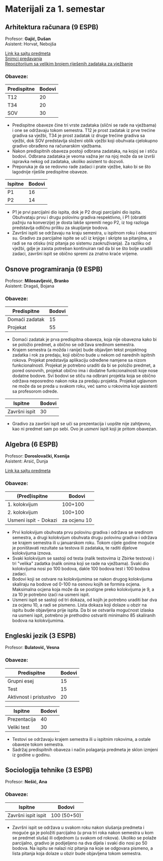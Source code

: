 # Materijali za 1. semestar
  
    

## Arhitektura računara (9 ESPB)
Profesor: **Gajić, Dušan**  
Asistent: Horvat, Nebojša  

[Link ka sajtu predmeta](http://www.acs.uns.ac.rs/sr/arsiit)  
[Snimci predavanja](https://www.youtube.com/watch?v=0b45tgrycnw&list=PLXJYJOTdIanRyG-nuTiv1pc10ekyQgwQU&ab_channel=Du%C5%A1anGaji%C4%87)  
[Repozitorijum sa velikim brojem riješenih zadataka za vježbanje](https://github.com/coma007/ARH-zadaci.git)
  
### Obaveze:

| Predispitne  | Bodovi
| ------------- | ------------- | 
| T12 | 20
| T34 | 20
| SOV | 30

* Predispitne obaveze čine tri vrste zadataka (slični se rade na vježbama) i one se održavaju tokom semestra. T12 je prost zadatak iz prve trećine gradiva sa vježbi, T34 je prost zadatak iz druge trećine gradiva sa vježbi, dok SOV predstavlja složeni oblik vježbi koji obuhvata cjelokupno gradivo obrađeno na računarskim vježbama.
* Nakon predispitnih obaveza postoji odbrana zadataka, na kojoj se i stiču bodovi. Odbrana zadataka je veoma važna jer na njoj može da se izvrši ispravka nekog od zadataka, ukoliko asistent to dozvoli.
* Preporuka je da se redovno rade zadaci i prate vježbe, kako bi se što lagodnije riješile predispitne obaveze.
 
| Ispitne | Bodovi
| ------------- | ------------- | 
| P1 | 16
| P2 | 14

* P1 je prvi parcijalni dio ispita, dok je P2 drugi parcijalni dio ispita. Obuhvataju prvu i drugu polovinu gradiva respektivno, i P1 (obratiti pažnju na konverzije) je dosta lakše spremiti nego P2, iz tog razloga predstavlja odličnu priliku za skupljanje bodova.
* Završni ispiti se održavaju na kraju semestra, u ispitnom roku i obavezni su. Gradivo za parcijalne ispite se uči iz knjige i skripte sa pitanjima, a radi se na otisku (niz pitanja po sistemu zaokruživanja). 
Za razliku od vježbi, gdje je zaista potreban kontinuiran rad da bi se što bolje uradili zadaci, završni ispit se obično spremi za znatno kraće vrijeme.


## Osnove programiranja (9 ESPB)
Profesor: **Milosavljević, Branko**  
Asistent: Dragaš, Bojana


### Obaveze:

| Predispitne  | Bodovi
| ------------- | ------------- | 
| Domaći zadatak  | 15
| Projekat  | 55

* Domaći zadatak je prva predispitna obaveza, koja nije obavezna kako bi se položio predmet, a obično se održava sredinom semestra. 
* Krajem semestra (a možda i ranije) bude objavljen tekst projektnog zadatka i rok za predaju, koji obično bude u nekom od narednih ispitnih rokova. Projekat predstavlja aplikaciju određene namjene sa nizom funkcionalnosti.
Projekat je potrebno uraditi da bi se položio predmet, a pored osnovnih, projekat obično ima i dodatne funkcionalnosti koje nose dodatne bodove. 
Svi bodovi se stiču na odbrani projekta koja se obično održava neposredno nakon roka za predaju projekta. Projekat uglavnom ne može da se preda u svakom roku, već samo u rokovima koje asistenti sa profesorom odrede.


| Ispitne | Bodovi
| ------------- | ------------- | 
| Završni ispit  | 30

* Gradivo za završni ispit se uči sa prezentacija i uopšte nije zahtjevno, kao ni predmet sam po sebi. Ovo je _usmeni_ ispit koji je pritom obavezan.


## Algebra (6 ESPB)
Profesor: **Doroslovački, Ksenija**  
Asistent: Arsić, Dunja  

[Link ka sajtu predmeta](http://imft.ftn.uns.ac.rs/~Ksenija/Algebra_SW.html)


### Obaveze:
| (Pred)ispitne  | Bodovi
| ------------- | ------------- | 
| 1. kolokvijum | 100+100
| 2. kolokvijum | 100+100
| Usmeni ispit - Dokazi | za ocjenu 10

* Prvi kolokvijum obuhvata prvu polovinu gradiva i održava se sredinom semestra, a drugi kolokvijum obuhvata drugu polovinu gradiva i održava se krajem semestra ili u januarskom roku. Tokom cijele godine moguće je poništavati rezultate sa testova ili zadataka, te raditi dijelove kolokvijuma iznova.
* Svaki kolokvijum se sastoji od testa (nalik testovima iz Zbirke testova) i tri "velika" zadatka (nalik onima koji se rade na vježbama). Svaki dio kolokvijuma nosi po 100 bodova, dakle 100 bodova test i 100 bodova zadaci.
* Bodovi koji se ostvare na kolokvijumima se nakon drugog kolokvijuma skaliraju na bodove od 0-100 na osnovu kojih se formira ocjena. Maksimalna ocjena koja može da se postigne preko kolokvijuma je 9, a za 10 je potrebno izaći na usmeni ispit.
* Usmeni ispit se sastoji od tri dokaza, od kojih je potrebno uraditi bar dva za ocjenu 10, a radi se pismeno. Lista dokaza koji dolaze u obzir na ispitu bude objavljena prije ispita. Da bi se ostvarila mogućnost izlaska na usmeni ispit, potrebno je prethodno ostvariti minimalno 85 skaliranih bodova na kolokvijumima.


## Engleski jezik (3 ESPB)
Profesor: **Bulatović, Vesna**  


### Obaveze:

| Predispitne  | Bodovi
| ------------- | ------------- | 
| Grupni esej | 15 
| Test | 15
| Aktivnost i pristustvo | 20

| Ispitne  | Bodovi
| ------------- | ------------- | 
| Prezentacija | 40
| Veliki test | 30

* Testovi se održavaju krajem semestra ili u ispitnim rokovima, a ostale obaveze tokom semestra.
* Sadržaj predispitnih obaveza i način polaganja predmeta je sklon izmjeni iz godine u godinu.

## Sociologija tehnike (3 ESPB)
Profesor: **Nešić, Ana**  

### Obaveze:

| Ispitne  | Bodovi
| ------------- | ------------- | 
| Završni ispit ispit | 100 (50+50)

* Završni ispit se održava u svakom roku nakon slušanja predmeta i moguće ga je položiti parcijalno (u prva tri roka nakon semestra u kom se predmet sluša) ili odjednom (u svakom od rokova). Ukoliko se polaže parcijalno, gradivo je podijeljeno na dva dijela i svaki dio nosi po 50 bodova.
Na ispitu se nalazi niz pitanja na koje se odgovara pismeno, a lista pitanja koja dolaze u obzir bude objavljena tokom semestra.

